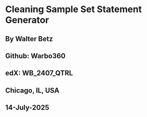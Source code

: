 # Cleaning Sample Set Statement Generator
## By Walter Betz
## Github: Warbo360
## edX: WB_2407_QTRL
## Chicago, IL, USA
## 14-July-2025
